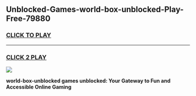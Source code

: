 
## Unblocked-Games-world-box-unblocked-Play-Free-79880
<h3>
<a href="https://premium76.site?title=world-box-unblocked&ref=24M">CLICK TO PLAY</a></h3>
<hr>

<h3>
<a href="https://premium76.site?title=world-box-unblocked&ref=24M">CLICK 2 PLAY</a>
  
</h3>

<a href="https://premium76.site?title=world-box-unblocked&ref=24M"><img src="https://clearcache.store/games.png"></a>


**world-box-unblocked games unblocked: Your Gateway to Fun and Accessible Online Gaming**
